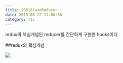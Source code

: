 ```yaml
---
title: (0818)useReducer
date: 2019-08-22 11:08:86
category: TIL
---
```


redux의 핵심개념인 reducer를 간단하게 구현한 hooks이다

##redux의 핵심개념

![](images/0818_reduxBasicConcepts.jpg)
